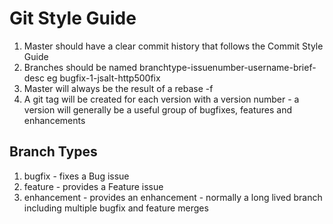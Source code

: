 # Git Style Guide

1. Master should have a clear commit history that follows the Commit Style Guide
2. Branches should be named branchtype-issuenumber-username-brief-desc eg bugfix-1-jsalt-http500fix
3. Master will always be the result of a rebase -f
4. A git tag will be created for each version with a version number - a version will generally be a useful group of bugfixes, features and enhancements

## Branch Types

1. bugfix - fixes a Bug issue
2. feature - provides a Feature issue
3. enhancement - provides an enhancement - normally a long lived branch including multiple bugfix and feature merges
